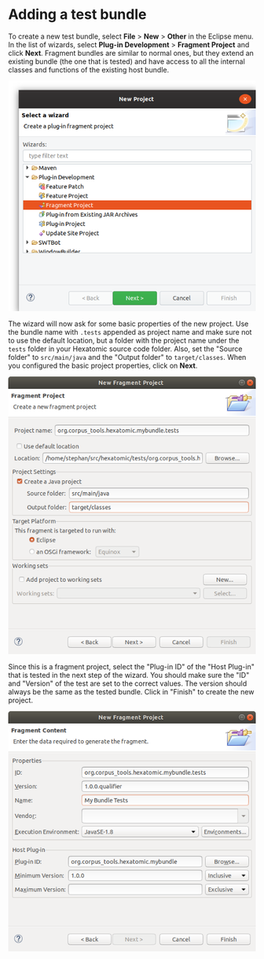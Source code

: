# Adding a test bundle

To create a new test bundle, select **File** > **New** > **Other** in the Eclipse menu.
In the list of wizards, select **Plug-in Development** > **Fragment Project** and click **Next**.
Fragment bundles are similar to normal ones, but they extend an existing bundle (the one that is tested) and have access
to all the internal classes and functions of the existing host bundle.

![New fragment project wizard selection](new-fragment-project-wizard.png)

The wizard will now ask for some basic properties of the new project.
Use the bundle name with `.tests` appended as project name and make sure not to use the default location, but a folder
with the project name under the `tests` folder in your Hexatomic source code folder.
Also, set the "Source folder" to `src/main/java` and the "Output folder" to `target/classes`.
When you configured the basic project properties, click on **Next**.

![Basic fragment project properties](new-fragment-project-desc.png)

Since this is a fragment project, select the "Plug-in ID" of the "Host Plug-in" that is tested in the next step of the wizard.
You should make sure the "ID" and "Version" of the test are set to the correct values. 
The version should always be the same as the tested bundle.
Click in "Finish" to create the new project.

![Basic fragment project properties](new-fragment-project-host.png)
